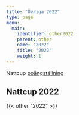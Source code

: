 ```yaml
---
title: "Övriga 2022"
type: page
menu:
  main:
    identifier: other2022
    parent: other
    name: "2022"
    title: "2022"
    weight: 1
---
```

Nattcup [poängställning](https://docs.google.com/spreadsheets/d/1SnUG5NLbc6CHLxvf3p4FTsCthWZZ1PH0ISq6ty-Ajt4/edit?usp=sharing)

## Nattcup 2022
{{< other "2022" >}}

